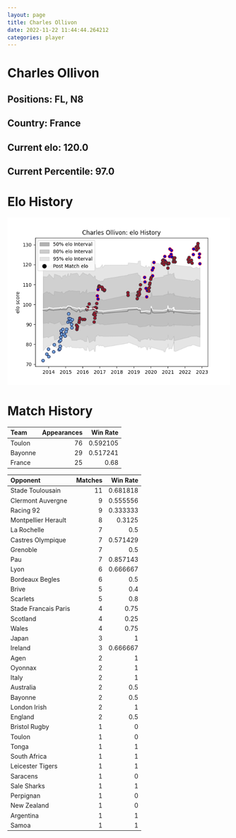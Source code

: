 ```yaml
---  
layout: page  
title: Charles Ollivon  
date: 2022-11-22 11:44:44.264212  
categories: player  
---
```

# Charles Ollivon

## Positions: FL, N8

## Country: France

## Current elo: 120.0

## Current Percentile: 97.0

# Elo History


![elo history](history_CharlesOllivon.png)
# Match History


| Team    |   Appearances |   Win Rate |
|:--------|--------------:|-----------:|
| Toulon  |            76 |   0.592105 |
| Bayonne |            29 |   0.517241 |
| France  |            25 |   0.68     |

| Opponent             |   Matches |   Win Rate |
|:---------------------|----------:|-----------:|
| Stade Toulousain     |        11 |   0.681818 |
| Clermont Auvergne    |         9 |   0.555556 |
| Racing 92            |         9 |   0.333333 |
| Montpellier Herault  |         8 |   0.3125   |
| La Rochelle          |         7 |   0.5      |
| Castres Olympique    |         7 |   0.571429 |
| Grenoble             |         7 |   0.5      |
| Pau                  |         7 |   0.857143 |
| Lyon                 |         6 |   0.666667 |
| Bordeaux Begles      |         6 |   0.5      |
| Brive                |         5 |   0.4      |
| Scarlets             |         5 |   0.8      |
| Stade Francais Paris |         4 |   0.75     |
| Scotland             |         4 |   0.25     |
| Wales                |         4 |   0.75     |
| Japan                |         3 |   1        |
| Ireland              |         3 |   0.666667 |
| Agen                 |         2 |   1        |
| Oyonnax              |         2 |   1        |
| Italy                |         2 |   1        |
| Australia            |         2 |   0.5      |
| Bayonne              |         2 |   0.5      |
| London Irish         |         2 |   1        |
| England              |         2 |   0.5      |
| Bristol Rugby        |         1 |   0        |
| Toulon               |         1 |   0        |
| Tonga                |         1 |   1        |
| South Africa         |         1 |   1        |
| Leicester Tigers     |         1 |   1        |
| Saracens             |         1 |   0        |
| Sale Sharks          |         1 |   1        |
| Perpignan            |         1 |   0        |
| New Zealand          |         1 |   0        |
| Argentina            |         1 |   1        |
| Samoa                |         1 |   1        |